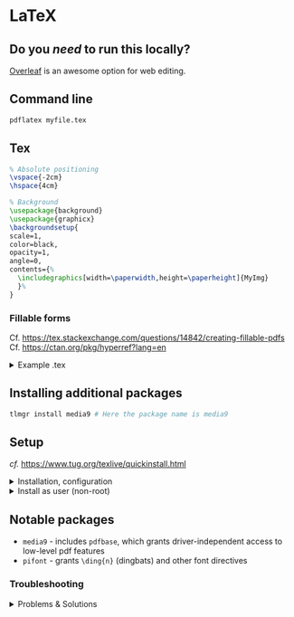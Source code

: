 # LaTeX

## Do you _need_ to run this locally?
[Overleaf](https://www.overleaf.com/) is an awesome option for web editing.

## Command line
```bash
pdflatex myfile.tex
```

## Tex

```latex
% Absolute positioning
\vspace{-2cm}
\hspace{4cm}

% Background
\usepackage{background}
\usepackage{graphicx}
\backgroundsetup{
scale=1,
color=black,
opacity=1,
angle=0,
contents={%
  \includegraphics[width=\paperwidth,height=\paperheight]{MyImg}
  }%
}
```

### Fillable forms
Cf. https://tex.stackexchange.com/questions/14842/creating-fillable-pdfs
Cf. https://ctan.org/pkg/hyperref?lang=en
<details><summary>Example .tex</summary>

```latex
\documentclass{article}
\usepackage{hyperref}
\begin{document}
\begin{Form}[action={http://your-web-server.com/path/receiveform.cgi}]
  \vspace{-2cm}
  \hspace{4cm}
  \TextField[name=bar,value=Foo,maxlen=4,height=9px]{}

  \CheckBox[checked,name=check1]{}
  \CheckBox[name=check2]{}
  \TextField[borderstyle=U,name=baz,value=Litte]{WING}
  \TextField[borderwidth=0,name=abc,width=33px,value=wer goi'ng]{}

  \vspace{1cm}
  \hspace{8cm}
  \TextField[name=poit,value=gnosh]{}
\end{Form}
\end{document}
```
</details>

## Installing additional packages
```bash
tlmgr install media9 # Here the package name is media9
```

## Setup

_cf._ https://www.tug.org/texlive/quickinstall.html

<details><summary>Installation, configuration</summary>

#### Ubuntu
```bash
# Install 
sudo apt install -y texlive-latex
# Install decrompression tool s.t. tlmgr will work
sudo apt-get install xzdec
# Get a nice IDE
sudo apt install -y texstudio \
  texlive-fonts-recommended \
  texlive-latex-recommended \
  texlive-latex-extra
```
#### Centos
```bash
sudo yum install -y texlive-texlive.infra.noarch \
  texlive-datatool.noarch \
  texlive-collection-fontsrecommended.noarch \
  texlive-collection-latexrecommended.noarch
```
</details>

<details><summary>Install as user (non-root)</summary>

```bash
# Get source
wget http://mirror.ctan.org/systems/texlive/tlnet/install-tl-unx.tar.gz
tar xzf install-tl-unx.tar.gz
# Your release dir may differ
cd install-tl-20200515
>profile.tmp.tex cat <<-EOF
TEXDIR $HOME/.texlive/2020
TEXMFLOCAL $HOME/.texlive/texmf-local
TEXMFSYSVAR $HOME/.texlive/2020/texmf-var
TEXMFSYSCONFIG $HOME/.texlive/2020/texmf-config
TEXMFVAR $HOME/.texlive2020/texmf-var
TEXMFCONFIG $HOME/.texlive2020/texmf-config
TEXMFHOME $HOME/texmf
EOF
nohup ./install-tl -profile profile.tmp.tex &
```

Update your PATH:

```bash
if ! [[ $PATH =~ ~/.texlive/2020/bin/x86_64-linux ]]; then
  PATH=$PATH:~/.texlive/2020/bin/x86_64-linux
fi
```
</details>

## Notable packages
* `media9` - includes `pdfbase`, which grants driver-independent access to low-level pdf features
* `pifont` - grants `\ding{n}` (dingbats) and other font directives

### Troubleshooting
<details><summary>Problems & Solutions</summary>

#### Problem
`Font TS1/ntxtlf/m/n/12=ts1-qtmr at 12.0pt not loadable: Metric (TFM) file not found`
#### Solution
Install the missing package (containing `ts1-qtmr`, in this case)

#### Problem
```bash
/usr/bin/tlmgr: Initialization failed (in setup_unix_one):
```
#### Solution
Don't even use `tlmgr`. It isn't available on all platforms. Try to use your distro package manager (e.g. `apt`, `yum`).
</details>
